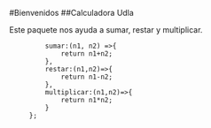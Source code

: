 #Bienvenidos
##Calculadora Udla

Este paquete nos ayuda a sumar, restar y multiplicar.

`````exports.calculadoraUdla = {
         sumar:(n1, n2) =>{
             return n1+n2;
         },
         restar:(n1,n2)=>{
             return n1-n2;
         },
         multiplicar:(n1,n2)=>{
             return n1*n2;
         }
     };
`````